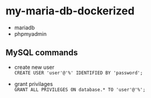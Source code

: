 # my-maria-db-dockerized

- mariadb
- phpmyadmin


## MySQL commands

- create new user    
`CREATE USER 'user'@'%' IDENTIFIED BY 'password';`

- grant privilages     
`GRANT ALL PRIVILEGES ON database.* TO 'user'@'%';`


